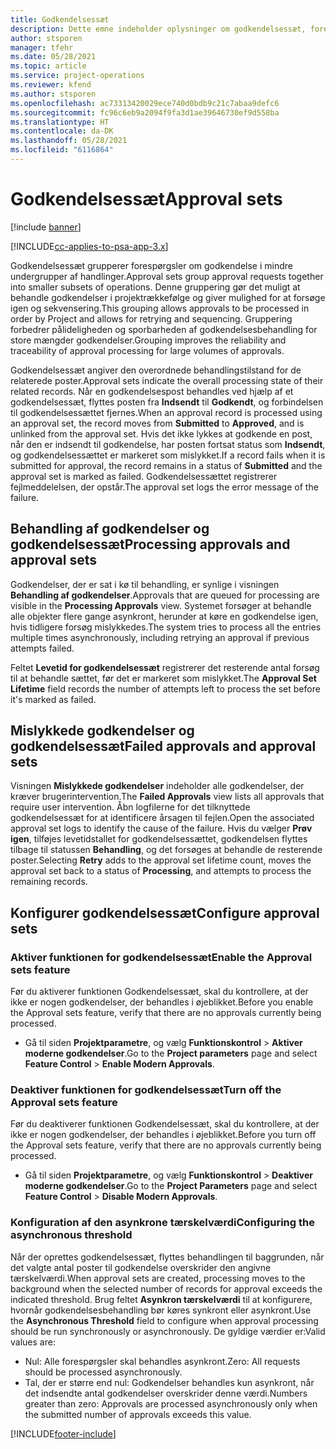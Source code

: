 ```yaml
---
title: Godkendelsessæt
description: Dette emne indeholder oplysninger om godkendelsessæt, forespørgsler og undergrupper af disse handlinger.
author: stsporen
manager: tfehr
ms.date: 05/28/2021
ms.topic: article
ms.service: project-operations
ms.reviewer: kfend
ms.author: stsporen
ms.openlocfilehash: ac73313420029ece740d0bdb9c21c7abaa9defc6
ms.sourcegitcommit: fc96c6eb9a2094f9fa3d1ae39646730ef9d558ba
ms.translationtype: HT
ms.contentlocale: da-DK
ms.lasthandoff: 05/28/2021
ms.locfileid: "6116864"
---
```

# <a name="approval-sets"></a><span data-ttu-id="a8c19-103">Godkendelsessæt</span><span class="sxs-lookup"><span data-stu-id="a8c19-103">Approval sets</span></span>

[!include [banner](../includes/psa-now-project-operations.md)]

[!INCLUDE[cc-applies-to-psa-app-3.x](../includes/cc-applies-to-psa-app-3x.md)]

<span data-ttu-id="a8c19-104">Godkendelsessæt grupperer forespørgsler om godkendelse i mindre undergrupper af handlinger.</span><span class="sxs-lookup"><span data-stu-id="a8c19-104">Approval sets group approval requests together into smaller subsets of operations.</span></span> <span data-ttu-id="a8c19-105">Denne gruppering gør det muligt at behandle godkendelser i projektrækkefølge og giver mulighed for at forsøge igen og sekvensering.</span><span class="sxs-lookup"><span data-stu-id="a8c19-105">This grouping allows approvals to be processed in order by Project and allows for retrying and sequencing.</span></span> <span data-ttu-id="a8c19-106">Gruppering forbedrer pålideligheden og sporbarheden af godkendelsesbehandling for store mængder godkendelser.</span><span class="sxs-lookup"><span data-stu-id="a8c19-106">Grouping improves the reliability and traceability of approval processing for large volumes of approvals.</span></span>

<span data-ttu-id="a8c19-107">Godkendelsessæt angiver den overordnede behandlingstilstand for de relaterede poster.</span><span class="sxs-lookup"><span data-stu-id="a8c19-107">Approval sets indicate the overall processing state of their related records.</span></span> <span data-ttu-id="a8c19-108">Når en godkendelsespost behandles ved hjælp af et godkendelsessæt, flyttes posten fra **Indsendt** til **Godkendt**, og forbindelsen til godkendelsessættet fjernes.</span><span class="sxs-lookup"><span data-stu-id="a8c19-108">When an approval record is processed using an approval set, the record moves from **Submitted** to **Approved**, and is unlinked from the approval set.</span></span> <span data-ttu-id="a8c19-109">Hvis det ikke lykkes at godkende en post, når den er indsendt til godkendelse, har posten fortsat status som **Indsendt**, og godkendelsessættet er markeret som mislykket.</span><span class="sxs-lookup"><span data-stu-id="a8c19-109">If a record fails when it is submitted for approval, the record remains in a status of **Submitted** and the approval set is marked as failed.</span></span> <span data-ttu-id="a8c19-110">Godkendelsessættet registrerer fejlmeddelelsen, der opstår.</span><span class="sxs-lookup"><span data-stu-id="a8c19-110">The approval set logs the error message of the failure.</span></span>

## <a name="processing-approvals-and-approval-sets"></a><span data-ttu-id="a8c19-111">Behandling af godkendelser og godkendelsessæt</span><span class="sxs-lookup"><span data-stu-id="a8c19-111">Processing approvals and approval sets</span></span>
<span data-ttu-id="a8c19-112">Godkendelser, der er sat i kø til behandling, er synlige i visningen **Behandling af godkendelser**.</span><span class="sxs-lookup"><span data-stu-id="a8c19-112">Approvals that are queued for processing are visible in the **Processing Approvals** view.</span></span> <span data-ttu-id="a8c19-113">Systemet forsøger at behandle alle objekter flere gange asynkront, herunder at køre en godkendelse igen, hvis tidligere forsøg mislykkedes.</span><span class="sxs-lookup"><span data-stu-id="a8c19-113">The system tries to process all the entries multiple times asynchronously, including retrying an approval if previous attempts failed.</span></span>

<span data-ttu-id="a8c19-114">Feltet **Levetid for godkendelsessæt** registrerer det resterende antal forsøg til at behandle sættet, før det er markeret som mislykket.</span><span class="sxs-lookup"><span data-stu-id="a8c19-114">The **Approval Set Lifetime** field records the number of attempts left to process the set before it's marked as failed.</span></span>

## <a name="failed-approvals-and-approval-sets"></a><span data-ttu-id="a8c19-115">Mislykkede godkendelser og godkendelsessæt</span><span class="sxs-lookup"><span data-stu-id="a8c19-115">Failed approvals and approval sets</span></span>
<span data-ttu-id="a8c19-116">Visningen **Mislykkede godkendelser** indeholder alle godkendelser, der kræver brugerintervention.</span><span class="sxs-lookup"><span data-stu-id="a8c19-116">The **Failed Approvals** view lists all approvals that require user intervention.</span></span> <span data-ttu-id="a8c19-117">Åbn logfilerne for det tilknyttede godkendelsessæt for at identificere årsagen til fejlen.</span><span class="sxs-lookup"><span data-stu-id="a8c19-117">Open the associated approval set logs to identify the cause of the failure.</span></span>
<span data-ttu-id="a8c19-118">Hvis du vælger **Prøv igen**, tilføjes levetidstallet for godkendelsessættet, godkendelsen flyttes tilbage til statussen **Behandling**, og det forsøges at behandle de resterende poster.</span><span class="sxs-lookup"><span data-stu-id="a8c19-118">Selecting **Retry** adds to the approval set lifetime count, moves the approval set back to a status of **Processing**, and attempts to process the remaining records.</span></span>

## <a name="configure-approval-sets"></a><span data-ttu-id="a8c19-119">Konfigurer godkendelsessæt</span><span class="sxs-lookup"><span data-stu-id="a8c19-119">Configure approval sets</span></span>

###  <a name="enable-the-approval-sets-feature"></a><span data-ttu-id="a8c19-120">Aktiver funktionen for godkendelsessæt</span><span class="sxs-lookup"><span data-stu-id="a8c19-120">Enable the Approval sets feature</span></span>
<span data-ttu-id="a8c19-121">Før du aktiverer funktionen Godkendelsessæt, skal du kontrollere, at der ikke er nogen godkendelser, der behandles i øjeblikket.</span><span class="sxs-lookup"><span data-stu-id="a8c19-121">Before you enable the Approval sets feature, verify that there are no approvals currently being processed.</span></span>

- <span data-ttu-id="a8c19-122">Gå til siden **Projektparametre**, og vælg **Funktionskontrol** > **Aktiver moderne godkendelser**.</span><span class="sxs-lookup"><span data-stu-id="a8c19-122">Go to the **Project parameters** page and select **Feature Control** > **Enable Modern Approvals**.</span></span>

### <a name="turn-off-the-approval-sets-feature"></a><span data-ttu-id="a8c19-123">Deaktiver funktionen for godkendelsessæt</span><span class="sxs-lookup"><span data-stu-id="a8c19-123">Turn off the Approval sets feature</span></span>
<span data-ttu-id="a8c19-124">Før du deaktiverer funktionen Godkendelsessæt, skal du kontrollere, at der ikke er nogen godkendelser, der behandles i øjeblikket.</span><span class="sxs-lookup"><span data-stu-id="a8c19-124">Before you turn off the Approval sets feature, verify that there are no approvals currently being processed.</span></span>

- <span data-ttu-id="a8c19-125">Gå til siden **Projektparametre**, og vælg **Funktionskontrol** > **Deaktiver moderne godkendelser**.</span><span class="sxs-lookup"><span data-stu-id="a8c19-125">Go to the **Project Parameters** page and select **Feature Control** > **Disable Modern Approvals**.</span></span>

### <a name="configuring-the-asynchronous-threshold"></a><span data-ttu-id="a8c19-126">Konfiguration af den asynkrone tærskelværdi</span><span class="sxs-lookup"><span data-stu-id="a8c19-126">Configuring the asynchronous threshold</span></span> 
<span data-ttu-id="a8c19-127">Når der oprettes godkendelsessæt, flyttes behandlingen til baggrunden, når det valgte antal poster til godkendelse overskrider den angivne tærskelværdi.</span><span class="sxs-lookup"><span data-stu-id="a8c19-127">When approval sets are created, processing moves to the background when the selected number of records for approval exceeds the indicated threshold.</span></span> <span data-ttu-id="a8c19-128">Brug feltet **Asynkron tærskelværdi** til at konfigurere, hvornår godkendelsesbehandling bør køres synkront eller asynkront.</span><span class="sxs-lookup"><span data-stu-id="a8c19-128">Use the **Asynchronous Threshold** field to configure when approval processing should be run synchronously or asynchronously.</span></span>
<span data-ttu-id="a8c19-129">De gyldige værdier er:</span><span class="sxs-lookup"><span data-stu-id="a8c19-129">Valid values are:</span></span>

  - <span data-ttu-id="a8c19-130">Nul: Alle forespørgsler skal behandles asynkront.</span><span class="sxs-lookup"><span data-stu-id="a8c19-130">Zero: All requests should be processed asynchronously.</span></span> 
  - <span data-ttu-id="a8c19-131">Tal, der er større end nul: Godkendelser behandles kun asynkront, når det indsendte antal godkendelser overskrider denne værdi.</span><span class="sxs-lookup"><span data-stu-id="a8c19-131">Numbers greater than zero: Approvals are processed asynchronously only when the submitted number of approvals exceeds this value.</span></span>

[!INCLUDE[footer-include](../includes/footer-banner.md)]
